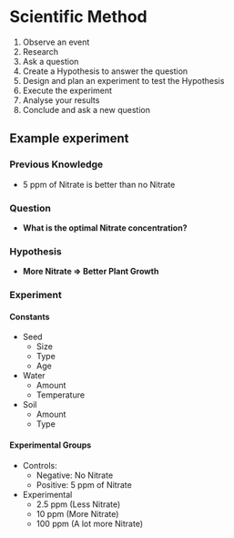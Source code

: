 # Scientific Method
1. Observe an event
2. Research
3. Ask a question
4. Create a Hypothesis to answer the question
5. Design and plan an experiment to test the Hypothesis
6. Execute the experiment
7. Analyse your results
8. Conclude and ask a new question

## Example experiment
### Previous Knowledge
- 5 ppm of Nitrate is better than no Nitrate

### Question
- **What is the optimal Nitrate concentration?**

### Hypothesis
- **More Nitrate => Better Plant Growth**

### Experiment
#### Constants
- Seed
	- Size
	- Type
	- Age
- Water
	- Amount
	- Temperature
- Soil
	- Amount
	- Type

#### Experimental Groups
- Controls:
	- Negative: No Nitrate
	- Positive: 5 ppm of Nitrate
- Experimental
	- 2.5 ppm (Less Nitrate)
	- 10 ppm (More Nitrate)
	- 100 ppm (A lot more Nitrate)

